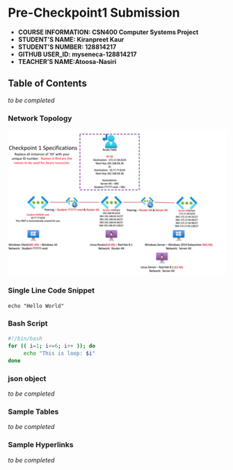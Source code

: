 # Pre-Checkpoint1 Submission 

- **COURSE INFORMATION: CSN400 Computer Systems Project**
- **STUDENT’S NAME: Kiranpreet Kaur**
- **STUDENT'S NUMBER: 128814217**
- **GITHUB USER_ID: myseneca-128814217**
- **TEACHER’S NAME:Atoosa-Nasiri** 


## Table of Contents
_to be completed_


### Network Topology
<img src="../checkpoint1-diagram.png"
     alt="Network topology image not found"
     style="float; left; margin-right: 10px;" />


### Single Line Code Snippet
`echo "Hello World"`


### Bash Script
```bash
#!/bin/bash
for (( i=1; i<=6; i++ )); do
     echo "This is loop: $i"
done
```

### json object
_to be completed_


### Sample Tables
_to be completed_


### Sample Hyperlinks
_to be completed_



